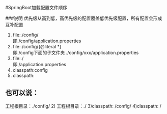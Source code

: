 #SpringBoot加载配置文件顺序

###说明
优先级从高到低，高优先级的配置覆盖低优先级配置，所有配置会形成互补配置
1. file:./config/   
   即./config/application.properties
2. file:./config/{@literal *}  
   即./config下面的子文件夹 ./config/xxx/application.properties
3. file:./   
   即./application.properties
4. classpath:config
5. classpath:

## 也可以说：
工程根目录：./config/
2) 工程根目录：./
3)classpath: /config/
4)classpath: /